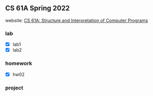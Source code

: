 CS 61A Spring 2022
--
website: [CS 61A: Structure and Interpretation of Computer Programs](https://cs61a.org/)
### lab
- [x] lab1
- [x] lab2
### homework
- [x] hw02
### project

